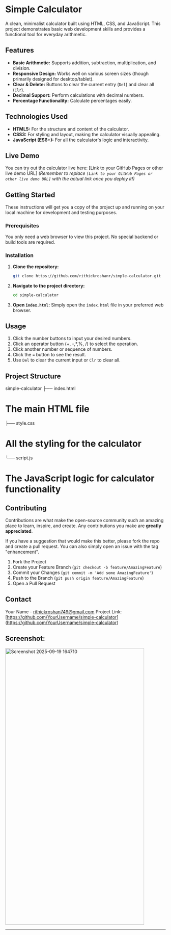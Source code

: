 # Simple Calculator

A clean, minimalist calculator built using HTML, CSS, and JavaScript. This project demonstrates basic web development skills and provides a functional tool for everyday arithmetic.

## Features

*   **Basic Arithmetic:** Supports addition, subtraction, multiplication, and division.
*   **Responsive Design:** Works well on various screen sizes (though primarily designed for desktop/tablet).
*   **Clear & Delete:** Buttons to clear the current entry (`Del`) and clear all (`Clr`).
*   **Decimal Support:** Perform calculations with decimal numbers.
*   **Percentage Functionality:** Calculate percentages easily.

## Technologies Used

*   **HTML5:** For the structure and content of the calculator.
*   **CSS3:** For styling and layout, making the calculator visually appealing.
*   **JavaScript (ES6+):** For all the calculator's logic and interactivity. 


## Live Demo

You can try out the calculator live here: [Link to your GitHub Pages or other live demo URL]
*(Remember to replace `[Link to your GitHub Pages or other live demo URL]` with the actual link once you deploy it!)*

## Getting Started

These instructions will get you a copy of the project up and running on your local machine for development and testing purposes.

### Prerequisites

You only need a web browser to view this project. No special backend or build tools are required.

### Installation

1.  **Clone the repository:**
    ```bash
    git clone https://github.com/rithickroshanr/simple-calculator.git
    ```

2.  **Navigate to the project directory:**
    ```bash
    cd simple-calculator
    ```

3.  **Open `index.html`:**
    Simply open the `index.html` file in your preferred web browser.

## Usage

1.  Click the number buttons to input your desired numbers.
2.  Click an operator button (+, -,*,%, /) to select the operation.
3.  Click another number or sequence of numbers.
4.  Click the `=` button to see the result.
5.  Use `Del` to clear the current input or `Clr` to clear all.

## Project Structure
simple-calculator
├── index.html
# The main HTML file
├── style.css
# All the styling for the calculator
└── script.js
# The JavaScript logic for calculator functionality

## Contributing

Contributions are what make the open-source community such an amazing place to learn, inspire, and create. Any contributions you make are **greatly appreciated**.

If you have a suggestion that would make this better, please fork the repo and create a pull request. You can also simply open an issue with the tag "enhancement".

1.  Fork the Project
2.  Create your Feature Branch (`git checkout -b feature/AmazingFeature`)
3.  Commit your Changes (`git commit -m 'Add some AmazingFeature'`)
4.  Push to the Branch (`git push origin feature/AmazingFeature`)
5.  Open a Pull Request
## Contact

Your Name - rithickroshan749@gmail.com
Project Link: [https://github.com/YourUsername/simple-calculator] (https://github.com/YourUsername/simple-calculator)

## Screenshot: 


<img width="436" height="868" alt="Screenshot 2025-09-19 164710" src="https://github.com/user-attachments/assets/2752779e-d3bc-49f8-ada3-7ca1442c5935" />

---


